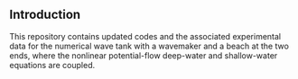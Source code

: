 ## Introduction

This repository contains updated codes and the associated experimental data for the numerical wave tank with a wavemaker and a beach at the two ends, where the nonlinear potential-flow deep-water and shallow-water equations are coupled.
